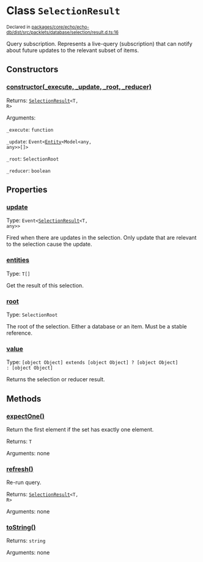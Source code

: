 # Class `SelectionResult`
<sub>Declared in [packages/core/echo/echo-db/dist/src/packlets/database/selection/result.d.ts:16]()</sub>


Query subscription.
Represents a live-query (subscription) that can notify about future updates to the relevant subset of items.

## Constructors
### [constructor(_execute, _update, _root, _reducer)]()


Returns: <code>[SelectionResult](/api/@dxos/client/classes/SelectionResult)&lt;T, R&gt;</code>

Arguments: 

`_execute`: <code>function</code>

`_update`: <code>Event&lt;[Entity](/api/@dxos/client/classes/Entity)&lt;Model&lt;any, any&gt;&gt;[]&gt;</code>

`_root`: <code>SelectionRoot</code>

`_reducer`: <code>boolean</code>

## Properties
### [update]()
Type: <code>Event&lt;[SelectionResult](/api/@dxos/client/classes/SelectionResult)&lt;T, any&gt;&gt;</code>

Fired when there are updates in the selection.
Only update that are relevant to the selection cause the update.
### [entities]()
Type: <code>T[]</code>

Get the result of this selection.
### [root]()
Type: <code>SelectionRoot</code>

The root of the selection. Either a database or an item. Must be a stable reference.
### [value]()
Type: <code>[object Object] extends [object Object] ? [object Object] : [object Object]</code>

Returns the selection or reducer result.

## Methods
### [expectOne()]()


Return the first element if the set has exactly one element.

Returns: <code>T</code>

Arguments: none
### [refresh()]()


Re-run query.

Returns: <code>[SelectionResult](/api/@dxos/client/classes/SelectionResult)&lt;T, R&gt;</code>

Arguments: none
### [toString()]()


Returns: <code>string</code>

Arguments: none